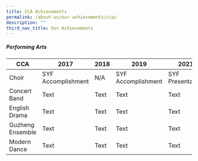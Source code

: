```yaml
---
title: CCA Achievements
permalink: /about-us/our-achievements/cca/
description: ""
third_nav_title: Our Achievements
---
```

##### Performing Arts



| CCA | 2017 | 2018 | 2019 | 2021 | 2023 |
| -------- | -------- | -------- | -------- | -------- | -------- |
| Choir     | SYF Accomplishment     | N/A     | SYF Accomplishment     | SYF Presentation     | SYF Commendation     |
| Concert Band     | Text     | Text     | Text     | Text     | Text     |
| English Drama     | Text     | Text     | Text     | Text     | Text     |
| Guzheng Ensemble     | Text     | Text     | Text     | Text     | Text     |
| Modern Dance     | Text     | Text     | Text     | Text     | Text     |

